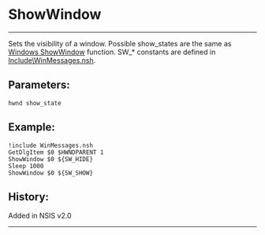 # ShowWindow

---

Sets the visibility of a window. Possible show\_states are the same as [Windows ShowWindow][1] function. SW\_* constants are defined in [Include\WinMessages.nsh][2].

## Parameters:

    hwnd show_state

## Example:

	!include WinMessages.nsh
	GetDlgItem $0 $HWNDPARENT 1
	ShowWindow $0 ${SW_HIDE}
	Sleep 1000
	ShowWindow $0 ${SW_SHOW}

## History:

Added in NSIS v2.0

---

[1]: http://msdn2.microsoft.com/en-us/library/ms633548
[2]: http://nsis.sourceforge.net/Docs/Include/WinMessages.nsh
